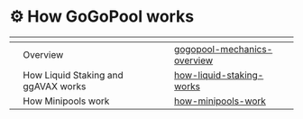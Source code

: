 # ⚙ How GoGoPool works

<table data-view="cards"><thead><tr><th></th><th></th><th></th><th data-hidden data-card-target data-type="content-ref"></th></tr></thead><tbody><tr><td></td><td>Overview</td><td></td><td><a href="gogopool-mechanics-overview/">gogopool-mechanics-overview</a></td></tr><tr><td></td><td>How Liquid Staking and ggAVAX works</td><td></td><td><a href="how-liquid-staking-works/">how-liquid-staking-works</a></td></tr><tr><td></td><td>How Minipools work</td><td></td><td><a href="how-minipools-work/">how-minipools-work</a></td></tr></tbody></table>
